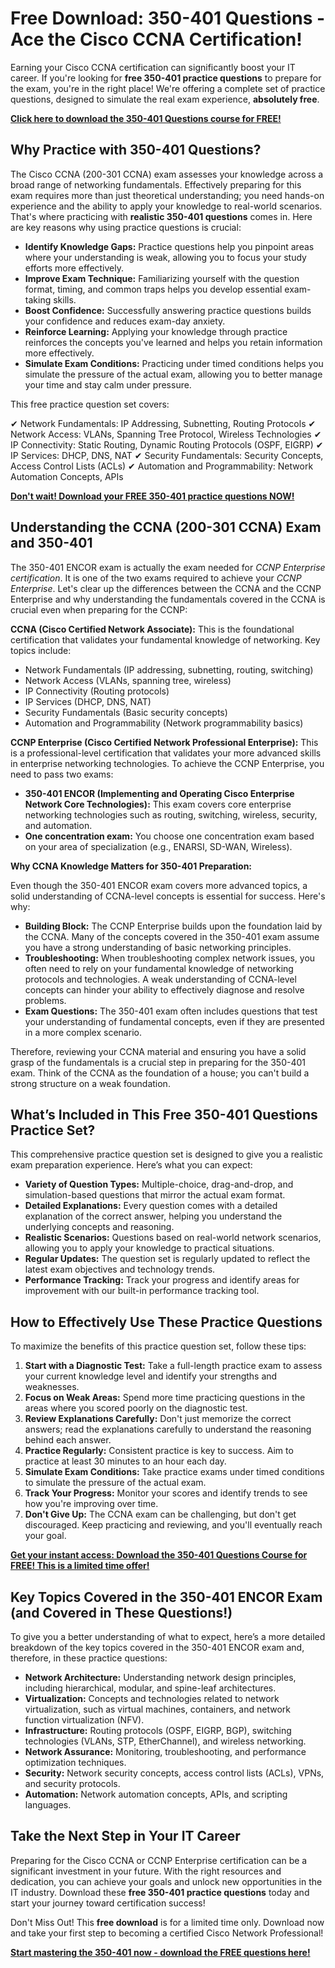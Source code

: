 # Free Download: 350-401 Questions - Ace the Cisco CCNA Certification!

Earning your Cisco CCNA certification can significantly boost your IT career. If you're looking for **free 350-401 practice questions** to prepare for the exam, you're in the right place! We're offering a complete set of practice questions, designed to simulate the real exam experience, **absolutely free**.

[**Click here to download the 350-401 Questions course for FREE!**](https://udemywork.com/350-401-questions)

## Why Practice with 350-401 Questions?

The Cisco CCNA (200-301 CCNA) exam assesses your knowledge across a broad range of networking fundamentals. Effectively preparing for this exam requires more than just theoretical understanding; you need hands-on experience and the ability to apply your knowledge to real-world scenarios. That's where practicing with **realistic 350-401 questions** comes in. Here are key reasons why using practice questions is crucial:

*   **Identify Knowledge Gaps:** Practice questions help you pinpoint areas where your understanding is weak, allowing you to focus your study efforts more effectively.
*   **Improve Exam Technique:** Familiarizing yourself with the question format, timing, and common traps helps you develop essential exam-taking skills.
*   **Boost Confidence:** Successfully answering practice questions builds your confidence and reduces exam-day anxiety.
*   **Reinforce Learning:** Applying your knowledge through practice reinforces the concepts you've learned and helps you retain information more effectively.
*   **Simulate Exam Conditions:** Practicing under timed conditions helps you simulate the pressure of the actual exam, allowing you to better manage your time and stay calm under pressure.

This free practice question set covers:

✔ Network Fundamentals: IP Addressing, Subnetting, Routing Protocols
✔ Network Access: VLANs, Spanning Tree Protocol, Wireless Technologies
✔ IP Connectivity: Static Routing, Dynamic Routing Protocols (OSPF, EIGRP)
✔ IP Services: DHCP, DNS, NAT
✔ Security Fundamentals: Security Concepts, Access Control Lists (ACLs)
✔ Automation and Programmability: Network Automation Concepts, APIs

[**Don't wait! Download your FREE 350-401 practice questions NOW!**](https://udemywork.com/350-401-questions)

## Understanding the CCNA (200-301 CCNA) Exam and 350-401

The 350-401 ENCOR exam is actually the exam needed for *CCNP Enterprise certification*. It is one of the two exams required to achieve your *CCNP Enterprise*. Let's clear up the differences between the CCNA and the CCNP Enterprise and why understanding the fundamentals covered in the CCNA is crucial even when preparing for the CCNP:

**CCNA (Cisco Certified Network Associate):** This is the foundational certification that validates your fundamental knowledge of networking. Key topics include:

*   Network Fundamentals (IP addressing, subnetting, routing, switching)
*   Network Access (VLANs, spanning tree, wireless)
*   IP Connectivity (Routing protocols)
*   IP Services (DHCP, DNS, NAT)
*   Security Fundamentals (Basic security concepts)
*   Automation and Programmability (Network programmability basics)

**CCNP Enterprise (Cisco Certified Network Professional Enterprise):** This is a professional-level certification that validates your more advanced skills in enterprise networking technologies. To achieve the CCNP Enterprise, you need to pass two exams:

*   **350-401 ENCOR (Implementing and Operating Cisco Enterprise Network Core Technologies):** This exam covers core enterprise networking technologies such as routing, switching, wireless, security, and automation.
*   **One concentration exam:** You choose one concentration exam based on your area of specialization (e.g., ENARSI, SD-WAN, Wireless).

**Why CCNA Knowledge Matters for 350-401 Preparation:**

Even though the 350-401 ENCOR exam covers more advanced topics, a solid understanding of CCNA-level concepts is essential for success. Here's why:

*   **Building Block:** The CCNP Enterprise builds upon the foundation laid by the CCNA. Many of the concepts covered in the 350-401 exam assume you have a strong understanding of basic networking principles.
*   **Troubleshooting:** When troubleshooting complex network issues, you often need to rely on your fundamental knowledge of networking protocols and technologies. A weak understanding of CCNA-level concepts can hinder your ability to effectively diagnose and resolve problems.
*   **Exam Questions:** The 350-401 exam often includes questions that test your understanding of fundamental concepts, even if they are presented in a more complex scenario.

Therefore, reviewing your CCNA material and ensuring you have a solid grasp of the fundamentals is a crucial step in preparing for the 350-401 exam. Think of the CCNA as the foundation of a house; you can't build a strong structure on a weak foundation.

## What’s Included in This Free 350-401 Questions Practice Set?

This comprehensive practice question set is designed to give you a realistic exam preparation experience. Here’s what you can expect:

*   **Variety of Question Types:** Multiple-choice, drag-and-drop, and simulation-based questions that mirror the actual exam format.
*   **Detailed Explanations:** Every question comes with a detailed explanation of the correct answer, helping you understand the underlying concepts and reasoning.
*   **Realistic Scenarios:** Questions based on real-world network scenarios, allowing you to apply your knowledge to practical situations.
*   **Regular Updates:** The question set is regularly updated to reflect the latest exam objectives and technology trends.
*   **Performance Tracking:** Track your progress and identify areas for improvement with our built-in performance tracking tool.

## How to Effectively Use These Practice Questions

To maximize the benefits of this practice question set, follow these tips:

1.  **Start with a Diagnostic Test:** Take a full-length practice exam to assess your current knowledge level and identify your strengths and weaknesses.
2.  **Focus on Weak Areas:** Spend more time practicing questions in the areas where you scored poorly on the diagnostic test.
3.  **Review Explanations Carefully:** Don't just memorize the correct answers; read the explanations carefully to understand the reasoning behind each answer.
4.  **Practice Regularly:** Consistent practice is key to success. Aim to practice at least 30 minutes to an hour each day.
5.  **Simulate Exam Conditions:** Take practice exams under timed conditions to simulate the pressure of the actual exam.
6.  **Track Your Progress:** Monitor your scores and identify trends to see how you're improving over time.
7.  **Don't Give Up:** The CCNA exam can be challenging, but don't get discouraged. Keep practicing and reviewing, and you'll eventually reach your goal.

[**Get your instant access: Download the 350-401 Questions Course for FREE! This is a limited time offer!**](https://udemywork.com/350-401-questions)

## Key Topics Covered in the 350-401 ENCOR Exam (and Covered in These Questions!)

To give you a better understanding of what to expect, here’s a more detailed breakdown of the key topics covered in the 350-401 ENCOR exam and, therefore, in these practice questions:

*   **Network Architecture:** Understanding network design principles, including hierarchical, modular, and spine-leaf architectures.
*   **Virtualization:** Concepts and technologies related to network virtualization, such as virtual machines, containers, and network function virtualization (NFV).
*   **Infrastructure:** Routing protocols (OSPF, EIGRP, BGP), switching technologies (VLANs, STP, EtherChannel), and wireless networking.
*   **Network Assurance:** Monitoring, troubleshooting, and performance optimization techniques.
*   **Security:** Network security concepts, access control lists (ACLs), VPNs, and security protocols.
*   **Automation:** Network automation concepts, APIs, and scripting languages.

## Take the Next Step in Your IT Career

Preparing for the Cisco CCNA or CCNP Enterprise certification can be a significant investment in your future. With the right resources and dedication, you can achieve your goals and unlock new opportunities in the IT industry. Download these **free 350-401 practice questions** today and start your journey toward certification success!

Don't Miss Out! This **free download** is for a limited time only. Download now and take your first step to becoming a certified Cisco Network Professional!

[**Start mastering the 350-401 now - download the FREE questions here!**](https://udemywork.com/350-401-questions)
